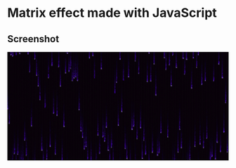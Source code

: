 # Matrix effect made with JavaScript

## Screenshot

![Matrix effect made with JavaScript](captures/efeito-matrix-tecnobert.js.png)

